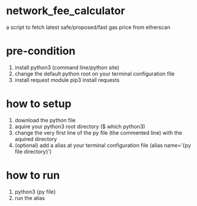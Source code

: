 # network_fee_calculator
 a script to fetch latest safe/proposed/fast gas price from etherscan
 
 # pre-condition
 1. install python3 (command line/python site)
 2. change the default python root on your terminal configuration file
 3. install request module pip3 install requests
 # how to setup
 1. download the python file
 2. aquire your python3 root directory ($ which python3)
 3. change the very first line of the py file (the commented line) with the aquired directory
 4. (optional) add a alias at your terminal configuration file (alias name='{py file directory}')
 # how to run
 1. python3 {py file}
 2. run the alias
